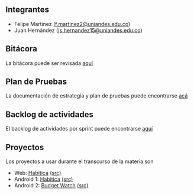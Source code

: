 ## Integrantes

- Felipe Martinez (f.martinez2@uniandes.edu.co)
- Juan Hernández (js.hernandez15@uniandes.edu.co)

## Bitácora
La bitácora puede ser revisada [aquí](https://docs.google.com/document/d/1Xvw0dWz62CFEj5FbVtKXFhB5HJVRSkPuJK_Jf5PgAg8/edit)

## Plan de Pruebas
La documentación de estrategia y plan de pruebas puede encontrarse [acá](https://drive.google.com/open?id=1GYFBilQ8pYupSVUTBNY005rvQjAjRe7Conc6I6iPmDs)

## Backlog de actividades
El backlog de actividades por sprint puede encontrarse [aquí](https://trello.com/b/9mror9sE/backlog)

## Proyectos

Los proyectos a usar durante el transcurso de la materia son
- Web: [Habitica](https://habitica.com/static/front) [(src)](https://github.com/HabitRPG/habitica)
- Android 1: [Habitica](https://play.google.com/store/apps/details?id=com.habitrpg.android.habitica&hl=en) [(src)](https://github.com/HabitRPG/habitica-android)
- Android 2: [Budget Watch](https://f-droid.org/packages/protect.budgetwatch/) [(src)](https://github.com/brarcher/budget-watch)
